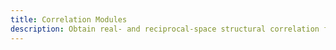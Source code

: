 ```yaml
---
title: Correlation Modules
description: Obtain real- and reciprocal-space structural correlation functions
---
```

